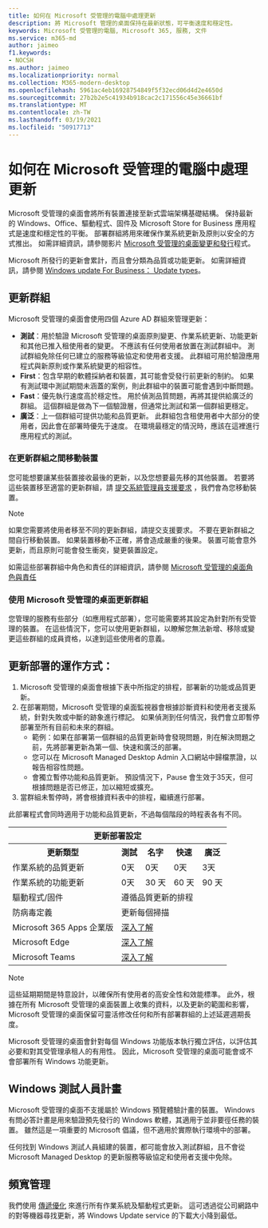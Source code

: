 ```yaml
---
title: 如何在 Microsoft 受管理的電腦中處理更新
description: 將 Microsoft 管理的桌面保持在最新狀態，可平衡速度和穩定性。
keywords: Microsoft 受管理的電腦, Microsoft 365, 服務, 文件
ms.service: m365-md
author: jaimeo
f1.keywords:
- NOCSH
ms.author: jaimeo
ms.localizationpriority: normal
ms.collection: M365-modern-desktop
ms.openlocfilehash: 5961ac4eb16928754849f5f32ecd06d4d2e4650d
ms.sourcegitcommit: 27b2b2e5c41934b918cac2c171556c45e36661bf
ms.translationtype: MT
ms.contentlocale: zh-TW
ms.lasthandoff: 03/19/2021
ms.locfileid: "50917713"
---
```

# <a name="how-updates-are-handled-in-microsoft-managed-desktop"></a>如何在 Microsoft 受管理的電腦中處理更新


<!--This topic is the target for a "Learn more" link in the Admin Portal (aka.ms/update-rings); do not delete.-->

<!--Update management -->

Microsoft 受管理的桌面會將所有裝置連接至新式雲端架構基礎結構。 保持最新的 Windows、Office、驅動程式、固件及 Microsoft Store for Business 應用程式是速度和穩定性的平衡。 部署群組將用來確保作業系統更新及原則以安全的方式推出。 如需詳細資訊，請參閱影片 [Microsoft 受管理的桌面變更和發行](https://www.microsoft.com/videoplayer/embed/RE4mWqP)程式。

Microsoft 所發行的更新會累計，而且會分類為品質或功能更新。
如需詳細資訊，請參閱 [Windows update For Business： Update types](/windows/deployment/update/waas-manage-updates-wufb#update-types)。 

## <a name="update-groups"></a>更新群組

Microsoft 受管理的桌面會使用四個 Azure AD 群組來管理更新：

- **測試**：用於驗證 Microsoft 受管理的桌面原則變更、作業系統更新、功能更新和其他已推入租使用者的變更。 不應該有任何使用者放置在測試群組中。 測試群組免除任何已建立的服務等級協定和使用者支援。 此群組可用於驗證應用程式與新原則或作業系統變更的相容性。  
- **First**：包含早期的軟體採納者和裝置，其可能會受發行前更新的制約。 如果有測試環中測試期間未涵蓋的案例，則此群組中的裝置可能會遇到中斷問題。
- **Fast**：優先執行速度高於穩定性。 用於偵測品質問題，再將其提供給廣泛的群組。 這個群組是做為下一個驗證層，但通常比測試和第一個群組更穩定。 
- **廣泛**：上一個群組可提供功能和品質更新。 此群組包含租使用者中大部分的使用者，因此會在部署時優先于速度。 在環境最穩定的情況時，應該在這裡進行應用程式的測試。 

### <a name="moving-devices-between-update-groups"></a>在更新群組之間移動裝置
您可能想要讓某些裝置接收最後的更新，以及您想要最先移的其他裝置。 若要將這些裝置移至適當的更新群組，請 [提交系統管理員支援要求](../working-with-managed-desktop/admin-support.md?view=o365-worldwide) ，我們會為您移動裝置。 

> [!NOTE]
> 如果您需要將使用者移至不同的更新群組，請提交支援要求。 不要在更新群組之間自行移動裝置。 如果裝置移動不正確，將會造成嚴重的後果。 裝置可能會意外更新，而且原則可能會發生衝突，變更裝置設定。

如需這些部署群組中角色和責任的詳細資訊，請參閱 [Microsoft 受管理的桌面角色與責任](../intro/roles-and-responsibilities.md)

### <a name="using-microsoft-managed-desktop-update-groups"></a>使用 Microsoft 受管理的桌面更新群組 
您管理的服務有些部分（如應用程式部署），您可能需要將其設定為針對所有受管理的裝置。 在這些情況下，您可以使用更新群組，以瞭解您無法新增、移除或變更這些群組的成員資格，以達到這些使用者的意義。 

## <a name="how-update-deployment-works"></a>更新部署的運作方式：
1. Microsoft 受管理的桌面會根據下表中所指定的排程，部署新的功能或品質更新。
2. 在部署期間，Microsoft 受管理的桌面監視器會根據診斷資料和使用者支援系統，針對失敗或中斷的跡象進行標記。 如果偵測到任何情況，我們會立即暫停部署至所有目前和未來的群組。
    - 範例：如果在部署第一個群組的品質更新時會發現問題，則在解決問題之前，先將部署更新為第一個、快速和廣泛的部署。
    - 您可以在 Microsoft Managed Desktop Admin 入口網站中歸檔票證，以報告相容性問題。
    - 會獨立暫停功能和品質更新。 預設情況下，Pause 會生效于35天，但可根據問題是否已修正，加以縮短或擴充。
3. 當群組未暫停時，將會根據資料表中的排程，繼續進行部署。

此部署程式會同時適用于功能和品質更新，不過每個階段的時程表各有不同。




<table>
    <tr><th colspan="5">更新部署設定</th></tr>
    <tr><th>更新類型</th><th>測試</th><th>名字</th><th>快速</th><th>廣泛</th></tr>
    <tr><td>作業系統的品質更新</td><td>0天</td><td>0天</td><td>0天</td><td>3天</td></tr>
    <tr><td>作業系統的功能更新</td><td>0天</td><td>30 天</td><td>60 天</td><td>90 天</td></tr>
    <tr><td>驅動程式/固件</td><td colspan="4">遵循品質更新的排程</td></tr>
    <tr><td>防病毒定義</td><td colspan="4">更新每個掃描</td></tr>
    <tr><td>Microsoft 365 Apps 企業版</td><td colspan="4"><a href="/microsoft-365/managed-desktop/get-started/m365-apps#updates-to-microsoft-365-apps">深入了解</a></td></tr>
    <tr><td>Microsoft Edge</td><td colspan="4"><a href="/microsoft-365/managed-desktop/get-started/edge-browser-app#updates-to-microsoft-edge">深入了解</a></td></tr>
    <tr><td>Microsoft Teams</td><td colspan="4"><a href="/microsoft-365/managed-desktop/get-started/teams#updates">深入了解</a></td></tr>
</table>

>[!NOTE]
>這些延期期間是特意設計，以確保所有使用者的高安全性和效能標準。 此外，根據在所有 Microsoft 受管理的桌面裝置上收集的資料，以及更新的範圍和影響，Microsoft 受管理的桌面保留可靈活修改任何和所有部署群組的上述延遲週期長度。
>
>Microsoft 受管理的桌面會針對每個 Windows 功能版本執行獨立評估，以評估其必要和對其受管理承租人的有用性。 因此，Microsoft 受管理的桌面可能會或不會部署所有 Windows 功能更新。 

## <a name="windows-insider-program"></a>Windows 測試人員計畫

Microsoft 受管理的桌面不支援屬於 Windows 預覽體驗計畫的裝置。 Windows 有問必答計畫是用來驗證預先發行的 Windows 軟體，其適用于並非要徑任務的裝置。 雖然這是一項重要的 Microsoft 倡議，但不適用於實際執行環境中的部署。 

任何找到 Windows 測試人員組建的裝置，都可能會放入測試群組，且不會從 Microsoft Managed Desktop 的更新服務等級協定和使用者支援中免除。

## <a name="bandwidth-management"></a>頻寬管理

我們使用 [傳遞優化](/windows/deployment/update/waas-delivery-optimization) 來進行所有作業系統及驅動程式更新。 這可透過從公司網路中的對等機器尋找更新，將 Windows Update service 的下載大小降到最低。
